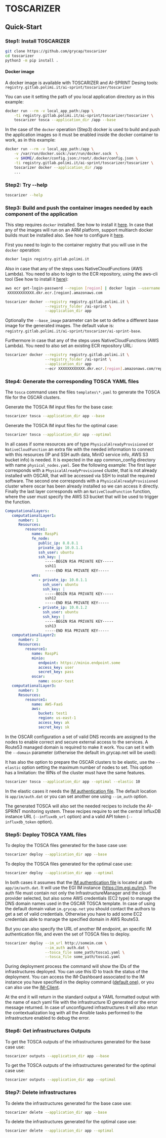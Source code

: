 # TOSCARIZER

## Quick-Start

### Step1: Install TOSCARIZER

```sh
git clone https://github.com/grycap/toscarizer
cd toscarizer
python3 -m pip install . 
```

#### Docker image

A docker image is available with TOSCARIZER and AI-SPRINT Desing tools:
`registry.gitlab.polimi.it/ai-sprint/toscarizer/toscarizer`

You can use it setting the path of you local application directory as in
this example:

```sh
docker run --rm -v local_app_path:/app \
    -ti registry.gitlab.polimi.it/ai-sprint/toscarizer/toscarizer \
    toscarizer tosca --application_dir /app --base
```

In the case of the `docker` operation (Step3) docker is used to build and
push the application images so it must be enabled inside the docker container
to work, as in this example:

```sh
docker run --rm -v local_app_path:/app \
    -v /var/run/docker.sock:/var/run/docker.sock  \
    -v $HOME/.docker/config.json:/root/.docker/config.json \
    -ti registry.gitlab.polimi.it/ai-sprint/toscarizer/toscarizer \
    toscarizer docker --application_dir /app
    ...
```

### Step2: Try --help

```sh
toscarizer --help
```

### Step3: Build and push the container images needed by each component of the application

This step requires `docker` installed. See how to install it [here](https://docs.docker.com/engine/install/).
In case that any of the images will run on an ARM platform, support multiarch
docker builds must be installed also. See how to configure it [here](https://docs.docker.com/desktop/multi-arch/).

First you need to login to the container registry that you will use in the `docker` operation:

```sh
docker login registry.gitlab.polimi.it
```

Also in case that any of the steps uses NativeCloudFunctions (AWS Lambda). You need to also
to login to the ECR repository, using the aws-cli tool (See how to install it
[here](https://docs.aws.amazon.com/cli/latest/userguide/cli-chap-getting-started.html)):

```sh
aws ecr get-login-password --region [region] | docker login --username AWS --password-stdin
 XXXXXXXXXXXX.dkr.ecr.[region].amazonaws.com
```

```sh
toscarizer docker --registry registry.gitlab.polimi.it \
                  --registry_folder /ai-sprint \
                  --application_dir app
```

Optionally the `--base_image` parameter can be set to define a different base image
for the generated images. The default value is:
`registry.gitlab.polimi.it/ai-sprint/toscarizer/ai-sprint-base`.

Furthermore in case that any of the steps uses NativeCloudFunctions (AWS Lambda). You need to also
set an existing ECR repository URL:

```sh
toscarizer docker --registry registry.gitlab.polimi.it \
                  --registry_folder /ai-sprint \
                  --application_dir app
                  --ecr XXXXXXXXXXXX.dkr.ecr.[region].amazonaws.com/repo_name
```

### Step4: Generate the corresponding TOSCA YAML files

The `tosca` command uses the files ``templates\*.yaml`` to generate the TOSCA
file for the OSCAR clusters.

Generate the TOSCA IM input files for the base case:

```sh
toscarizer tosca --application_dir app --base
```

Generate the TOSCA IM input files for the optimal case:

```sh
toscarizer tosca --application_dir app --optimal
```

In all cases if some resources are of type ``PhysicalAlreadyProvisioned`` or
``NativeCloudFunction`` an extra file with the needed information to connect
with this resources (IP and SSH auth data, MinIO service info, AWS S3 bucket
info) is needed. It is expected in the app common_config directory with name
``physical_nodes.yaml``. See the following example: The first layer
corresponds with a ``PhysicalAlreadyProvisioned`` cluster, that is not
already installed with OSCAR, that will be accessed via SSH to install the
required software. The second one corresponds with a ``PhysicalAlreadyProvisioned``
cluster where oscar has been already installed so we can access it directly.
Finally the last layer corresponds with an ``NativeCloudFunction`` function,
where the user must specify the AWS S3 bucket that will be used to trigger
the function.

```yaml
ComputationalLayers: 
   computationalLayer1:
      number: 1
      Resources: 
         resource1:
            name: RaspPi
            fe_node:
               public_ip: 8.8.8.1
               private_ip: 10.0.1.1
               ssh_user: ubuntu
               ssh_key: |
                  -----BEGIN RSA PRIVATE KEY-----
                  ssh11
                  -----END RSA PRIVATE KEY-----
            wns:
               - private_ip: 10.0.1.1
                 ssh_user: ubuntu
                 ssh_key: |
                  -----BEGIN RSA PRIVATE KEY-----
                  ssh12
                  -----END RSA PRIVATE KEY-----
               - private_ip: 10.0.1.2
                 ssh_user: ubuntu
                 ssh_key: |
                  -----BEGIN RSA PRIVATE KEY-----
                  ssh13
                  -----END RSA PRIVATE KEY-----
   computationalLayer2:
      number: 2
      Resources: 
         resource1:
            name: RaspPi
            minio:
               endpoint: https://minio.endpoint.some
               access_key: user
               secret_key: pass
            oscar:
               name: oscar-test
   computationalLayer3:
      number: 3
      Resources: 
         resource1:
            name: AWS-FaaS
            aws:
               bucket: test1
               region: us-east-1
               access_key: ak
               secret_key: sk
```

In the OSCAR configuration a set of valid DNS records are assigned to the nodes to
enable correct and secure external access to the services. A Route53 managed domain
is required to make it work. You can set it with the ``--domain`` parameter
(otherwise the default im.grycap.net will be used):

It has also the option to prepare the OSCAR clusters to be elastic,
use the `--elastic` option setting the maximum number of nodes to set.
This option has a limitation: the WNs of the cluster must have the same
features.

```sh
toscarizer tosca --application_dir app --optimal --elastic 10
```

In the elastic cases it needs the [IM authentication file](https://imdocs.readthedocs.io/en/latest/client.html#auth-file).
The default location is ``app/im/auth.dat`` or you can set another one using
`--im_auth` option.

The generated TOSCA will also set the needed recipes to include the AI-SPRINT
monitoring system. These recipes require to set the central InfluxDB instance URL
(`--influxdb_url` option) and a valid API token (`--influxdb_token` option).

### Step5: Deploy TOSCA YAML files

To deploy the TOSCA files generated for the base case use:

```sh
toscarizer deploy --application_dir app --base
```

To deploy the TOSCA files generated for the optimal case use:

```sh
toscarizer deploy --application_dir app --optimal
```

In both cases it assumes that the [IM authentication file](https://imdocs.readthedocs.io/en/latest/client.html#auth-file)
is located at path ``app/im/auth.dat``. It will use the EGI IM instance (<https://im.egi.eu/im/>).
The auth file must contain not only the InfrastructureManager and the cloud provider
selected, but also some AWS credentials (EC2 type) to manage the DNS domain names
used in the OSCAR TOSCA template. In case of using the default domain value
`im.grycap.net` you should contact the authors to get a set of valid credentials.
Otherwise you have to add some EC2 credentials able to manage the specified domain in AWS Route53.

But you can also specify the URL of another IM endpoint, an specific IM
authentication file, and even the set of TOSCA files to deploy.

```sh
toscarizer deploy --im_url http://someim.com \
                  --im_auth auth.dat \
                  --tosca_file some_path/tosca1.yaml \
                  --tosca_file some_path/tosca1.yaml
```

During deployment process the command will show the IDs of the infrastructures
deployed. You can use this ID to track the status of the deployment. You can
access the IM-Dashboard associated to the IM instance you have specified in
the deploy command ([default one](https://im.egi.eu)), or you can also use the
[IM-Client](https://github.com/grycap/im-client).

At the end it will return in the standard output a YAML formatted output with the name
of each yaml file with the infrastructure ID generated or the error message
returned. In case of unconfigured infrastructures it will also retun the contextualization
log with all the Ansible tasks performed to the infrastructure enabled to debug the error.

### Step6: Get infrastructures Outputs

To get the TOSCA outputs of the infrastructures generated for the base case use:

```sh
toscarizer outputs --application_dir app --base
```

To get the TOSCA outputs of the infrastructures generated for the optimal case use:

```sh
toscarizer outputs --application_dir app --optimal
```

### Step7: Delete infrastructures

To delete the infrastructures generated for the base case use:

```sh
toscarizer delete --application_dir app --base
```

To delete the infrastructures generated for the optimal case use:

```sh
toscarizer delete --application_dir app --optimal
```
